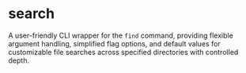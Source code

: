 # search
A user-friendly CLI wrapper for the `find` command, providing flexible argument handling, simplified flag options, and default values for customizable file searches across specified directories with controlled depth.
